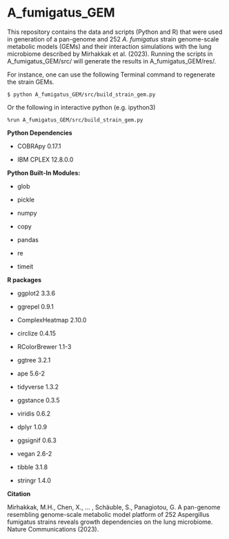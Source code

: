 # A_fumigatus_GEM
This repository contains the data and scripts (Python and R) that were used in generation of a pan-genome and 252 *A. fumigatus* strain genome-scale metabolic models (GEMs) and their interaction simulations with the lung microbiome described by Mirhakkak et al. (2023).
Running the scripts in A_fumigatus_GEM/src/ will generate the results in A_fumigatus_GEM/res/.

For instance, one can use the following Terminal command to regenerate the strain GEMs.

`$ python A_fumigatus_GEM/src/build_strain_gem.py`

Or the following in interactive python (e.g. ipython3)

`%run A_fumigatus_GEM/src/build_strain_gem.py`

**Python Dependencies**

* COBRApy 0.17.1

* IBM CPLEX 12.8.0.0



**Python Built-In Modules:**

* glob

* pickle

* numpy

* copy

* pandas

* re

* timeit


**R packages**

* ggplot2 3.3.6

* ggrepel 0.9.1

* ComplexHeatmap 2.10.0

* circlize 0.4.15

* RColorBrewer 1.1-3

* ggtree 3.2.1

* ape 5.6-2

* tidyverse 1.3.2

* ggstance 0.3.5

* viridis 0.6.2

* dplyr 1.0.9

* ggsignif 0.6.3

* vegan 2.6-2

* tibble 3.1.8

* stringr 1.4.0







**Citation**

Mirhakkak, M.H., Chen, X., ... , Schäuble, S., Panagiotou, G. A pan-genome resembling genome-scale metabolic model platform of 252 Aspergillus fumigatus strains reveals growth dependencies on the lung microbiome. Nature Communications (2023).
